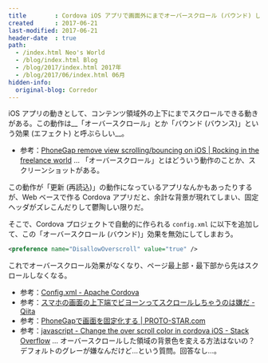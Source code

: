 ```yaml
---
title        : Cordova iOS アプリで画面外にまでオーバースクロール (バウンド) しないようにする
created      : 2017-06-21
last-modified: 2017-06-21
header-date  : true
path:
  - /index.html Neo's World
  - /blog/index.html Blog
  - /blog/2017/index.html 2017年
  - /blog/2017/06/index.html 06月
hidden-info:
  original-blog: Corredor
---
```


iOS アプリの動きとして、コンテンツ領域外の上下にまでスクロールできる動きがある。この動作は__「オーバースクロール」とか「バウンド (バウンス)」という効果 (エフェクト) と呼ぶらしい__。

- 参考：[PhoneGap remove view scrolling/bouncing on iOS | Rocking in the freelance world](http://www.chrishjorth.com/blog/phonegap-remove-view-scrolling-on-ios/) … 「オーバースクロール」とはどういう動作のことか、スクリーンショットがある。

この動作が「更新 (再読込)」の動作になっているアプリなんかもあったりするが、Web ベースで作る Cordova アプリだと、余計な背景が現れてしまい、固定ヘッダがズレこんだりして鬱陶しい限りだ。

そこで、Cordova プロジェクトで自動的に作られる `config.xml` に以下を追加して、この「オーバースクロール (バウンド)」効果を無効にしてしまおう。

```xml
<preference name="DisallowOverscroll" value="true" />
```

これでオーバースクロール効果がなくなり、ページ最上部・最下部から先はスクロールしなくなる。

- 参考：[Config.xml - Apache Cordova](https://cordova.apache.org/docs/en/latest/config_ref/index.html)
- 参考：[スマホの画面の上下端でビヨーンってスクロールしちゃうのは嫌だ - Qiita](http://qiita.com/kemayako/items/87e1753ba06f2471985c)
- 参考：[PhoneGapで画面を固定化する | PROTO-STAR.com](http://www.proto-star.com/2013/07/12/phonegap%E3%81%A7%E7%94%BB%E9%9D%A2%E3%82%92%E5%9B%BA%E5%AE%9A%E5%8C%96%E3%81%99%E3%82%8B/)
- 参考：[javascript - Change the over scroll color in cordova iOS - Stack Overflow](https://stackoverflow.com/questions/36739250/change-the-over-scroll-color-in-cordova-ios) … オーバースクロールした領域の背景色を変える方法はないの？デフォルトのグレーが嫌なんだけど…という質問。回答なし…。
